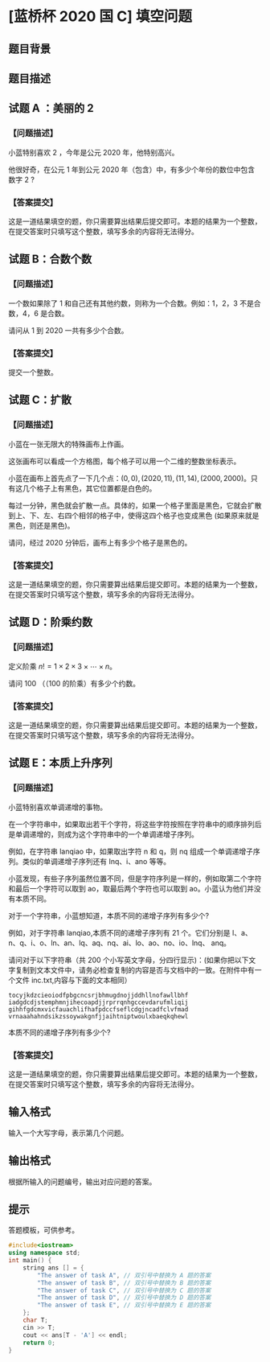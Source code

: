 # [蓝桥杯 2020 国 C] 填空问题

## 题目背景



## 题目描述


## 试题 A ：美丽的 $2$ 

### 【问题描述】

小蓝特别喜欢 $2$ ，今年是公元 $2020$  年，他特别高兴。

他很好奇，在公元 $1$  年到公元 $2020$  年（包含）中，有多少个年份的数位中包含数字 $2$ ?

### 【答案提交】

这是一道结果填空的题，你只需要算出结果后提交即可。本题的结果为一个整数，在提交答案时只填写这个整数，填写多余的内容将无法得分。

## 试题 B：合数个数

### 【问题描述】

一个数如果除了 $1$ 和自己还有其他约数，则称为一个合数。例如：$1$，$2$，$3$ 不是合数，$4$，$6$ 是合数。

请问从 $1$ 到 $2020$ 一共有多少个合数。

### 【答案提交】

提交一个整数。

## 试题 C：扩散

### 【问题描述】

小蓝在一张无限大的特殊画布上作画。

这张画布可以看成一个方格图，每个格子可以用一个二维的整数坐标表示。

小蓝在画布上首先点了一下几个点：$(0,0),(2020,11),(11,14),(2000,2000)$。只有这几个格子上有黑色，其它位置都是白色的。

每过一分钟，黑色就会扩散一点。具体的，如果一个格子里面是黑色，它就会扩散到上、下、左、右四个相邻的格子中，使得这四个格子也变成黑色 (如果原来就是黑色，则还是黑色)。

请问，经过 $2020$  分钟后，画布上有多少个格子是黑色的。

### 【答案提交】

这是一道结果填空的题，你只需要算出结果后提交即可。本题的结果为一个整数，在提交答案时只填写这个整数，填写多余的内容将无法得分。

## 试题 D：阶乘约数

### 【问题描述】

定义阶乘 $n !=1 \times 2 \times 3 \times \cdots \times n$。

请问 $100$  （（100 的阶乘）有多少个约数。

### 【答案提交】

这是一道结果填空的题，你只需要算出结果后提交即可。本题的结果为一个整数，在提交答案时只填写这个整数，填写多余的内容将无法得分。

## 试题 E：本质上升序列

### 【问题描述】

小蓝特别喜欢单调递增的事物。

在一个字符串中，如果取出若干个字符，将这些字符按照在字符串中的顺序排列后是单调递增的，则成为这个字符串中的一个单调递增子序列。

例如，在字符串 lanqiao 中，如果取出字符 $\mathrm{n}$ 和 $\mathrm{q}$，则 $\mathrm{nq}$ 组成一个单调递增子序列。类似的单调递增子序列还有 Inq、i、ano 等等。

小蓝发现，有些子序列虽然位置不同，但是字符序列是一样的，例如取第二个字符和最后一个字符可以取到 $\mathrm{ao}$，取最后两个字符也可以取到 ao。小蓝认为他们并没有本质不同。

对于一个字符串，小蓝想知道，本质不同的递增子序列有多少个?

例如，对于字符串 lanqiao,本质不同的递增子序列有 $21$  个。它们分别是 l、a、n、q、i、o、ln、an、lq、aq、nq、ai、lo、ao、no、io、lnq、 anq。

请问对于以下字符串（共 $200$  个小写英文字母，分四行显示)：(如果你把以下文字复制到文本文件中，请务必检查复制的内容是否与文档中的一致。在附件中有一个文件 inc.txt,内容与下面的文本相同）

```
tocyjkdzcieoiodfpbgcncsrjbhmugdnojjddhllnofawllbhf
iadgdcdjstemphmnjihecoapdjjrprrqnhgccevdarufmliqij
gihhfgdcmxvicfauachlifhafpdccfseflcdgjncadfclvfmad
vrnaaahahndsikzssoywakgnfjjaihtniptwoulxbaeqkqhewl
```

本质不同的递增子序列有多少个?

### 【答案提交】

这是一道结果填空的题，你只需要算出结果后提交即可。本题的结果为一个整数，在提交答案时只填写这个整数，填写多余的内容将无法得分。

## 输入格式

输入一个大写字母，表示第几个问题。

## 输出格式

根据所输入的问题编号，输出对应问题的答案。

## 提示

答题模板，可供参考。

```cpp
#include<iostream>
using namespace std;
int main() {
    string ans [] = {
        "The answer of task A", // 双引号中替换为 A 题的答案
        "The answer of task B", // 双引号中替换为 B 题的答案
        "The answer of task C", // 双引号中替换为 C 题的答案
        "The answer of task D", // 双引号中替换为 D 题的答案
        "The answer of task E", // 双引号中替换为 E 题的答案
    };
    char T;
    cin >> T;
    cout << ans[T - 'A'] << endl;
    return 0;
}
```
